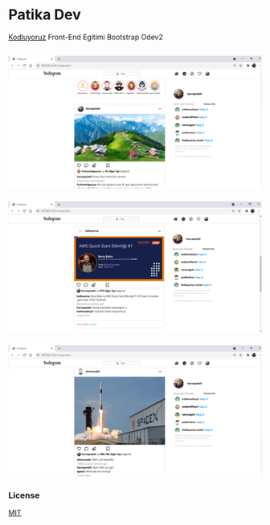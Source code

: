 # Patika Dev 
 [Kodluyoruz](https://www.kodluyoruz.org/) Front-End Egitimi Bootstrap Odev2

## 
![post1](assets/syf1.png)


### 
![post2](assets/syf2.png)


### 
![post3](assets/syf3.png)

### License

[MIT](https://choosealicense.com/licenses/mit/)